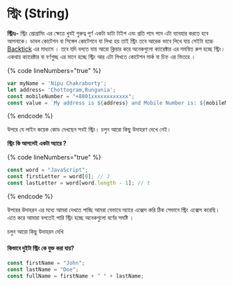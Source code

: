 # স্ট্রিং (String)

**স্ট্রিংঃ-** স্ট্রিং প্রোগ্রামিং এর ক্ষেত্রে খুবই গুরুত্ব পূর্ণ একটা ডাটা টাইপ এবং প্রতি পদে পদে এটা ব্যাবহার করতে হবে আপনাকে। ডাবল কোটেশন বা সিঙ্গেল কোটেশনে যা লিখা হয় তাই স্ট্রিং তবে আরেক ভাবে লিখে যায় সেইটা হচ্চে [Backtick](https://en.wikipedia.org/wiki/Backtick) এর মাধ্যমে । তবে যদি বলতে যায় আরো ক্লিয়ার করে অনেকগুলো ক্যারেক্টার এর সমন্বিত রুপ হচ্ছে স্ট্রিং। একথায় ক্যারেক্টার বা বর্ণগুচ্ছ এর মানে হচ্ছে স্ট্রিং আর এটা লিখতে কোটেশন মার্ক বা চিহ্ন এর ভিতরে ।

{% code lineNumbers="true" %}
```javascript
var myName = 'Nipu Chakraborty';
let address= 'Chottogram,Rungunia';
const mobileNumber = "+8801xxxxxxxxxxxx";
const value = `My address is ${address} and Mobile Number is: ${mobileNumber}`;
```
{% endcode %}

উপরে যে লাইন কয়েক কোড দেখছেন সবই স্ট্রিং। চলুন আরো কিছু উদাহরণ দেখে নেই।&#x20;

**স্ট্রিং কি আসলেই একটা অ্যারে ?**

{% code lineNumbers="true" %}
```javascript
const word = "JavaScript";
const firstLetter = word[0]; // J
const lastLetter = word[word.length - 1]; // t
```
{% endcode %}

উপরের উদাহরন এর মধ্যে আমরা দেখতে পাচ্ছি আমরা যেভাবে অ্যারে এক্সেস করি ঠিক সেভাবে স্ট্রিং এক্সেস করেছি। এতে করে আমারা বলতেই পারি স্ট্রিং হচ্ছে অনেকগুলো বর্ণের সমষ্টি ।&#x20;

চলুন আরো কিছু উদাহরন দেখি

#### কিভাবে দুইটা স্ট্রিং কে যুক্ত করা যায়?

```javascript
const firstName = "John";
const lastName = "Doe";
const fullName = firstName + " " + lastName;
```
